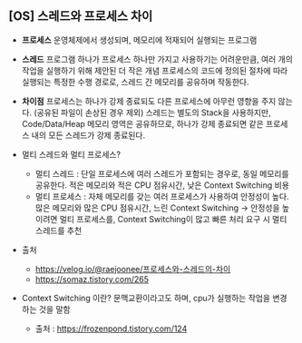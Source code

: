 ## [OS] 스레드와 프로세스 차이
- **프로세스**
운영체제에서 생성되며, 메모리에 적재되어 실행되는 프로그램

- **스레드**
프로그램 하나가 프로세스 하나만 가지고 사용하기는 어려운만큼,
여러 개의 작업을 실행하기 위해 제안된 더 작은 개념
프로세스의 코드에 정의된 절차에 따라 실행되는 특정한 수행 경로로, 스레드 간 메모리를 공유하며 작동한다.

- **차이점**
프로세스는 하나가 강제 종료되도 다른 프로세스에 아무런 영향을 주지 않는다. (공유된 파일이 손상된 경우 제외)
스레드는 별도의 Stack을 사용하지만, Code/Data/Heap 메모리 영역은 공유하므로, 하나가 강제 종료되면 같은 프로세스 내의 모든 스레드가 강제 종료된다.

- 멀티 스레드와 멀티 프로세스?
  - 멀티 스레드 : 단일 프로세스에 여러 스레드가 포함되는 경우로, 동일 메모리를 공유한다.
    적은 메모리와 적은 CPU 점유시간, 낮은 Context Switching 비용
  - 멀티 프로세스 : 자체 메모리를 갖는 여러 프로세스가 사용하여 안정성이 높다.
    많은 메모리와 많은 CPU 점유시간, 느린 Context Switching
  → 안정성을 높이려면 멀티 프로세스를, Context Switching이 많고 빠른 처리 요구 시 멀티 스레드를 추천

- 출처
  - <https://velog.io/@raejoonee/프로세스와-스레드의-차이>
  - <https://somaz.tistory.com/265>

- Context Switching 이란?
  문맥교환이라고도 하며, cpu가 실행하는 작업을 변경하는 것을 말함
  - 출처 : <https://frozenpond.tistory.com/124>